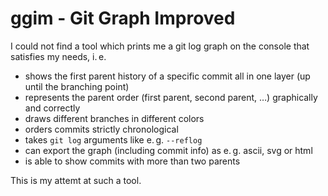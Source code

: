 # ggim - Git Graph Improved
I could not find a tool which prints me a git log graph on the console that satisfies my needs, i. e.
- shows the first parent history of a specific commit all in one layer (up until the branching point)
- represents the parent order (first parent, second parent, …) graphically and correctly
- draws different branches in different colors
- orders commits strictly chronological
- takes `git log` arguments like e. g. `--reflog`
- can export the graph (including commit info) as e. g. ascii, svg or html
- is able to show commits with more than two parents

This is my attemt at such a tool.
